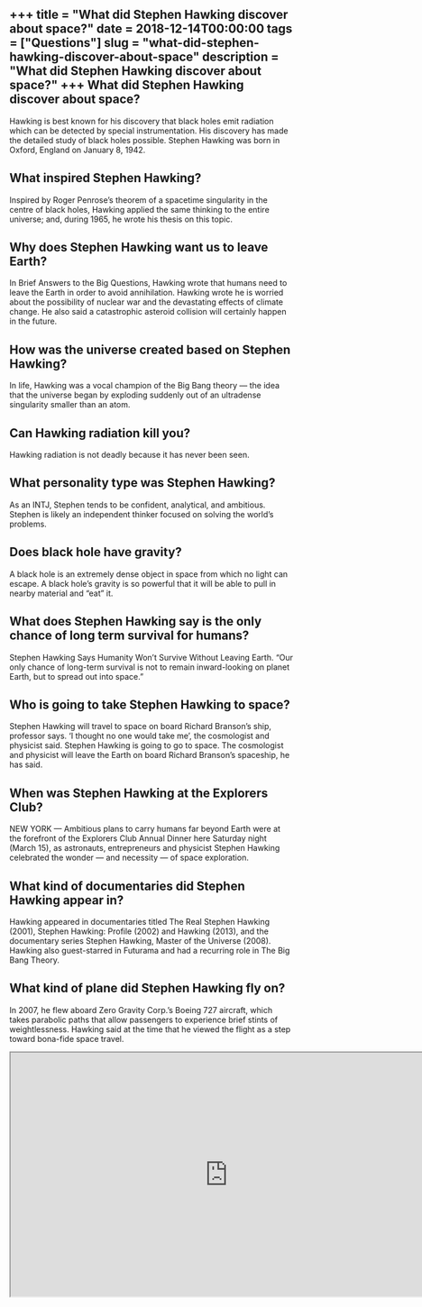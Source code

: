 +++
title = "What did Stephen Hawking discover about space?"
date = 2018-12-14T00:00:00
tags = ["Questions"]
slug = "what-did-stephen-hawking-discover-about-space"
description = "What did Stephen Hawking discover about space?"
+++
What did Stephen Hawking discover about space?
----------------------------------------------

Hawking is best known for his discovery that black holes emit radiation which can be detected by special instrumentation. His discovery has made the detailed study of black holes possible. Stephen Hawking was born in Oxford, England on January 8, 1942.

What inspired Stephen Hawking?
------------------------------

Inspired by Roger Penrose’s theorem of a spacetime singularity in the centre of black holes, Hawking applied the same thinking to the entire universe; and, during 1965, he wrote his thesis on this topic.

Why does Stephen Hawking want us to leave Earth?
------------------------------------------------

In Brief Answers to the Big Questions, Hawking wrote that humans need to leave the Earth in order to avoid annihilation. Hawking wrote he is worried about the possibility of nuclear war and the devastating effects of climate change. He also said a catastrophic asteroid collision will certainly happen in the future.

How was the universe created based on Stephen Hawking?
------------------------------------------------------

In life, Hawking was a vocal champion of the Big Bang theory — the idea that the universe began by exploding suddenly out of an ultradense singularity smaller than an atom.

Can Hawking radiation kill you?
-------------------------------

Hawking radiation is not deadly because it has never been seen.

What personality type was Stephen Hawking?
------------------------------------------

As an INTJ, Stephen tends to be confident, analytical, and ambitious. Stephen is likely an independent thinker focused on solving the world’s problems.

Does black hole have gravity?
-----------------------------

A black hole is an extremely dense object in space from which no light can escape. A black hole’s gravity is so powerful that it will be able to pull in nearby material and “eat” it.

What does Stephen Hawking say is the only chance of long term survival for humans?
----------------------------------------------------------------------------------

Stephen Hawking Says Humanity Won’t Survive Without Leaving Earth. “Our only chance of long-term survival is not to remain inward-looking on planet Earth, but to spread out into space.”

Who is going to take Stephen Hawking to space?
----------------------------------------------

Stephen Hawking will travel to space on board Richard Branson’s ship, professor says. ‘I thought no one would take me’, the cosmologist and physicist said. Stephen Hawking is going to go to space. The cosmologist and physicist will leave the Earth on board Richard Branson’s spaceship, he has said.

When was Stephen Hawking at the Explorers Club?
-----------------------------------------------

NEW YORK — Ambitious plans to carry humans far beyond Earth were at the forefront of the Explorers Club Annual Dinner here Saturday night (March 15), as astronauts, entrepreneurs and physicist Stephen Hawking celebrated the wonder — and necessity — of space exploration.

What kind of documentaries did Stephen Hawking appear in?
---------------------------------------------------------

Hawking appeared in documentaries titled The Real Stephen Hawking (2001), Stephen Hawking: Profile (2002) and Hawking (2013), and the documentary series Stephen Hawking, Master of the Universe (2008). Hawking also guest-starred in Futurama and had a recurring role in The Big Bang Theory.

What kind of plane did Stephen Hawking fly on?
----------------------------------------------

In 2007, he flew aboard Zero Gravity Corp.’s Boeing 727 aircraft, which takes parabolic paths that allow passengers to experience brief stints of weightlessness. Hawking said at the time that he viewed the flight as a step toward bona-fide space travel.

<iframe allow="accelerometer; autoplay; clipboard-write; encrypted-media; gyroscope; picture-in-picture" allowfullscreen="" class="__youtube_prefs__  epyt-is-override  no-lazyload" data-no-lazy="1" data-origheight="433" data-origwidth="770" data-skipgform_ajax_framebjll="" height="433" id="_ytid_90367" loading="lazy" src="https://www.youtube.com/embed/SN3Gj-sWxGg?enablejsapi=1&autoplay=0&cc_load_policy=0&cc_lang_pref=&iv_load_policy=1&loop=0&modestbranding=0&rel=1&fs=1&playsinline=0&autohide=2&theme=dark&color=red&controls=1&" title="YouTube player" width="770"></iframe>